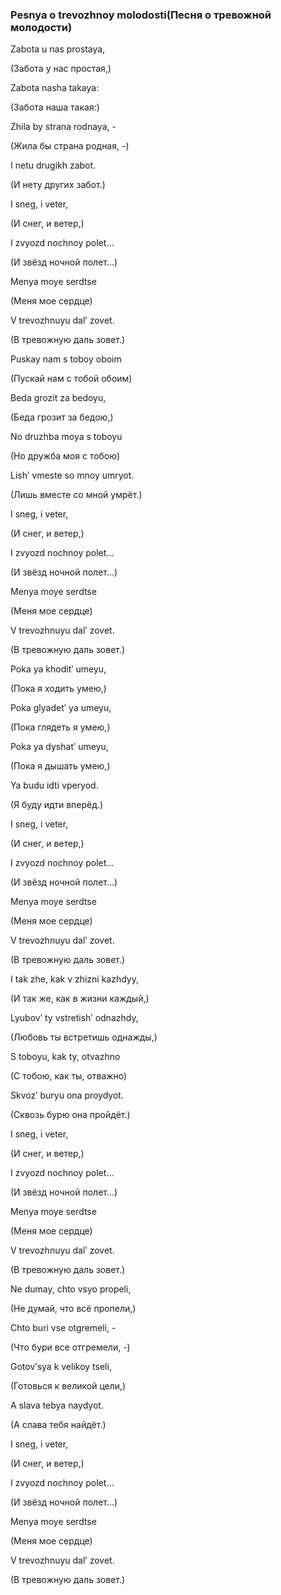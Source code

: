 
### Pesnya o trevozhnoy molodosti(Песня о тревожной молодости)

Zabota u nas prostaya,

(Забота у нас простая,)

Zabota nasha takaya:

(Забота наша такая:)

Zhila by strana rodnaya, -

(Жила бы страна родная, -)

I netu drugikh zabot.

(И нету других забот.)

I sneg, i veter,

(И снег, и ветер,)

I zvyozd nochnoy polet...

(И звёзд ночной полет...)

Menya moye serdtse

(Меня мое сердце)

V trevozhnuyu dalʹ zovet.

(В тревожную даль зовет.)

Puskay nam s toboy oboim

(Пускай нам с тобой обоим)

Beda grozit za bedoyu,

(Беда грозит за бедою,)

No druzhba moya s toboyu

(Но дружба моя с тобою)

Lishʹ vmeste so mnoy umryot.

(Лишь вместе со мной умрёт.)

I sneg, i veter,

(И снег, и ветер,)

I zvyozd nochnoy polet...

(И звёзд ночной полет...)

Menya moye serdtse

(Меня мое сердце)

V trevozhnuyu dalʹ zovet.

(В тревожную даль зовет.)

Poka ya khoditʹ umeyu,

(Пока я ходить умею,)

Poka glyadetʹ ya umeyu,

(Пока глядеть я умею,)

Poka ya dyshatʹ umeyu,

(Пока я дышать умею,)

Ya budu idti vperyod.

(Я буду идти вперёд.)

I sneg, i veter,

(И снег, и ветер,)

I zvyozd nochnoy polet...

(И звёзд ночной полет...)

Menya moye serdtse

(Меня мое сердце)

V trevozhnuyu dalʹ zovet.

(В тревожную даль зовет.)

I tak zhe, kak v zhizni kazhdyy,

(И так же, как в жизни каждый,)

Lyubovʹ ty vstretishʹ odnazhdy,

(Любовь ты встретишь однажды,)

S toboyu, kak ty, otvazhno

(С тобою, как ты, отважно)

Skvozʹ buryu ona proydyot.

(Сквозь бурю она пройдёт.)

I sneg, i veter,

(И снег, и ветер,)

I zvyozd nochnoy polet...

(И звёзд ночной полет...)

Menya moye serdtse

(Меня мое сердце)

V trevozhnuyu dalʹ zovet.

(В тревожную даль зовет.)

Ne dumay, chto vsyo propeli,

(Не думай, что всё пропели,)

Chto buri vse otgremeli, -

(Что бури все отгремели, -)

Gotovʹsya k velikoy tseli,

(Готовься к великой цели,)

A slava tebya naydyot.

(А слава тебя найдёт.)

I sneg, i veter,

(И снег, и ветер,)

I zvyozd nochnoy polet...

(И звёзд ночной полет...)

Menya moye serdtse

(Меня мое сердце)

V trevozhnuyu dalʹ zovet.

(В тревожную даль зовет.)
